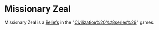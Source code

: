 # Missionary Zeal

Missionary Zeal is a [Beliefs](belief) in the "[Civilization%20%28series%29](Civilization)" games.